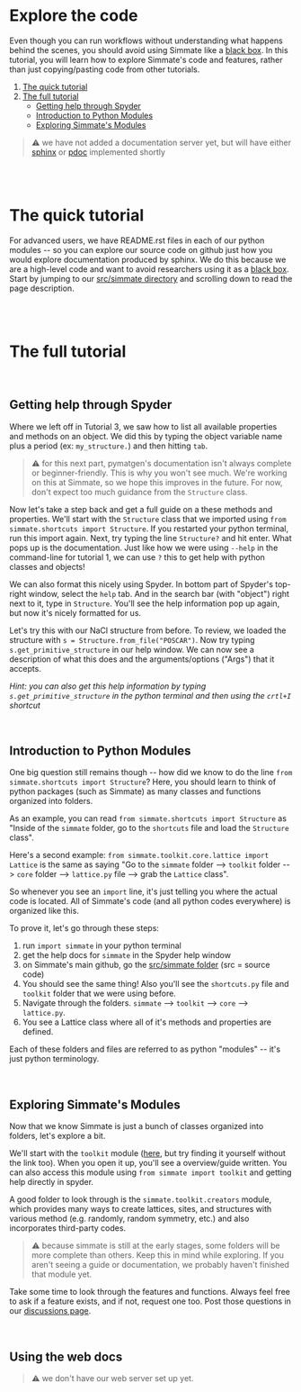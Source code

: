 # Explore the code

Even though you can run workflows without understanding what happens behind the scenes, you should avoid using Simmate like a [black box](https://en.wikipedia.org/wiki/Black_box). In this tutorial, you will learn how to explore Simmate's code and features, rather than just copying/pasting code from other tutorials.

1. [The quick tutorial](#the-quick-tutorial)
2. [The full tutorial](#the-full-tutorial)
    - [Getting help through Spyder](#getting-help-through-spyder)
    - [Introduction to Python Modules](#introduction-to-python-modules)
    - [Exploring Simmate's Modules](#exploring-simmates-modules)

> :warning: we have not added a documentation server yet, but will have either [sphinx](https://www.sphinx-doc.org/en/master/examples.html) or [pdoc](https://pdoc.dev/) implemented shortly

<br/><br/>

# The quick tutorial

For advanced users, we have README.rst files in each of our python modules -- so you can explore our source code on github just how you would explore documentation produced by sphinx. We do this because we are a high-level code and want to avoid researchers using it as a [black box](https://en.wikipedia.org/wiki/Black_box). Start by jumping to our [src/simmate directory](https://github.com/jacksund/simmate/tree/main/src/simmate) and scrolling down to read the page description.

<br/><br/>

# The full tutorial

<br/>

## Getting help through Spyder

Where we left off in Tutorial 3, we saw how to list all available properties and methods on an object. We did this by typing the object variable name plus a period (ex: `my_structure.`) and then hitting `tab`.

> :warning: for this next part, pymatgen's documentation isn't always complete or beginner-friendly. This is why you won't see much. We're working on this at Simmate, so we hope this improves in the future. For now, don't expect too much guidance from the `Structure` class.

Now let's take a step back and get a full guide on a these methods and properties. We'll start with the `Structure` class that we imported using `from simmate.shortcuts import Structure`. If you restarted your python terminal, run this import again. Next, try typing the line `Structure?` and hit enter. What pops up is the documentation. Just like how we were using `--help` in the command-line for tutorial 1, we can use `?` this to get help with python classes and objects!

We can also format this nicely using Spyder. In bottom part of Spyder's top-right window, select the `help` tab. And in the search bar (with "object") right next to it, type in `Structure`. You'll see the help information pop up again, but now it's nicely formatted for us.

Let's try this with our NaCl structure from before. To review, we loaded the structure with `s = Structure.from_file("POSCAR")`. Now try typing `s.get_primitive_structure` in our help window. We can now see a description of what this does and the arguments/options ("Args") that it accepts. 

*Hint: you can also get this help information by typing `s.get_primitive_structure` in the python terminal and then using the `crtl+I` shortcut*

<br/>

## Introduction to Python Modules

One big question still remains though -- how did we know to do the line `from simmate.shortcuts import Structure`? Here, you should learn to think of python packages (such as Simmate) as many classes and functions organized into folders. 

As an example, you can read `from simmate.shortcuts import Structure` as "Inside of the `simmate` folder, go to the `shortcuts` file and load the `Structure` class". 

Here's a second example: `from simmate.toolkit.core.lattice import Lattice` is the same as saying "Go to the `simmate` folder --> `toolkit` folder --> `core` folder --> `lattice.py` file --> grab the `Lattice` class".

So whenever you see an `import` line, it's just telling you where the actual code is located. All of Simmate's code (and all python codes everywhere) is organized like this.

To prove it, let's go through these steps:
1. run `import simmate` in your python terminal
2. get the help docs for `simmate` in the Spyder help window
3. on Simmate's main github, go the [src/simmate folder](https://github.com/jacksund/simmate/tree/main/src/simmate) (src = source code)
4. You should see the same thing! Also you'll see the `shortcuts.py` file and `toolkit` folder that we were using before.
5. Navigate through the folders. `simmate` --> `toolkit` --> `core` --> `lattice.py`. 
6. You see a Lattice class where all of it's methods and properties are defined.

Each of these folders and files are referred to as python "modules" -- it's just python terminology.

<br/>

## Exploring Simmate's Modules

Now that we know Simmate is just a bunch of classes organized into folders, let's explore a bit. 

We'll start with the `toolkit` module ([here](https://github.com/jacksund/simmate/tree/main/src/simmate/toolkit), but try finding it yourself without the link too). When you open it up, you'll see a overview/guide written. You can also access this module using `from simmate import toolkit` and getting help directly in spyder. 

A good folder to look through is the `simmate.toolkit.creators` module, which provides many ways to create lattices, sites, and structures with various method (e.g. randomly, random symmetry, etc.) and also incorporates third-party codes.

> :warning: because simmate is still at the early stages, some folders will be more complete than others. Keep this in mind while exploring. If you aren't seeing a guide or documentation, we probably haven't finished that module yet.

Take some time to look through the features and functions. Always feel free to ask if a feature exists, and if not, request one too. Post those questions in our [discussions page](https://github.com/jacksund/simmate/discussions/new?category=q-a).

<br/>

## Using the web docs

> :warning: we don't have our web server set up yet.
